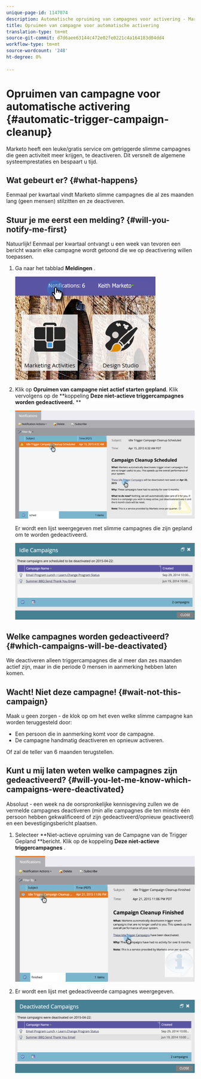 ```yaml
---
unique-page-id: 1147074
description: Automatische opruiming van campagnes voor activering - Marketo Docs - Productdocumentatie
title: Opruimen van campagne voor automatische activering
translation-type: tm+mt
source-git-commit: d7d6aee63144c472e02fe0221c4a164183d04dd4
workflow-type: tm+mt
source-wordcount: '248'
ht-degree: 0%

---
```



# Opruimen van campagne voor automatische activering {#automatic-trigger-campaign-cleanup}

Marketo heeft een leuke/gratis service om getriggerde slimme campagnes die geen activiteit meer krijgen, te deactiveren. Dit versnelt de algemene systeemprestaties en bespaart u tijd.

## Wat gebeurt er? {#what-happens}

Eenmaal per kwartaal vindt Marketo slimme campagnes die al zes maanden lang (geen mensen) stilzitten en ze deactiveren.

## Stuur je me eerst een melding? {#will-you-notify-me-first}

Natuurlijk! Eenmaal per kwartaal ontvangt u een week van tevoren een bericht waarin elke campagne wordt getoond die we op deactivering willen toepassen.

1. Ga naar het tabblad **Meldingen** .

   ![](assets/notifications.png)

1. Klik op **Opruimen van campagne niet actief starten gepland**. Klik vervolgens op de **koppeling **Deze niet-actieve triggercampagnes worden gedeactiveerd.** **

   ![](assets/image2015-4-27-20-3a48-3a35.png)

   Er wordt een lijst weergegeven met slimme campagnes die zijn gepland om te worden gedeactiveerd.

   ![](assets/image2015-4-27-20-3a35-3a29.png)

## Welke campagnes worden gedeactiveerd? {#which-campaigns-will-be-deactivated}

We deactiveren alleen triggercampagnes die al meer dan zes maanden actief zijn, maar in die periode 0 mensen in aanmerking hebben laten komen.

## Wacht! Niet deze campagne! {#wait-not-this-campaign}

Maak u geen zorgen - de klok op om het even welke slimme campagne kan worden teruggesteld door:

* Een persoon die in aanmerking komt voor de campagne.
* De campagne handmatig deactiveren en opnieuw activeren.

Of zal de teller van 6 maanden terugstellen.

## Kunt u mij laten weten welke campagnes zijn gedeactiveerd? {#will-you-let-me-know-which-campaigns-were-deactivated}

Absoluut - een week na de oorspronkelijke kennisgeving zullen we de vermelde campagnes deactiveren (min alle campagnes die ten minste één persoon hebben gekwalificeerd of zijn gedeactiveerd/opnieuw geactiveerd) en een bevestigingsbericht plaatsen.

1. Selecteer **Niet-actieve opruiming van de Campagne van de Trigger Gepland **bericht. Klik op de koppeling **Deze niet-actieve triggercampagnes** .

   ![](assets/image2015-4-27-20-3a56-3a41.png)

1. Er wordt een lijst met gedeactiveerde campagnes weergegeven.

   ![](assets/image2015-4-27-20-3a58-3a38.png)

